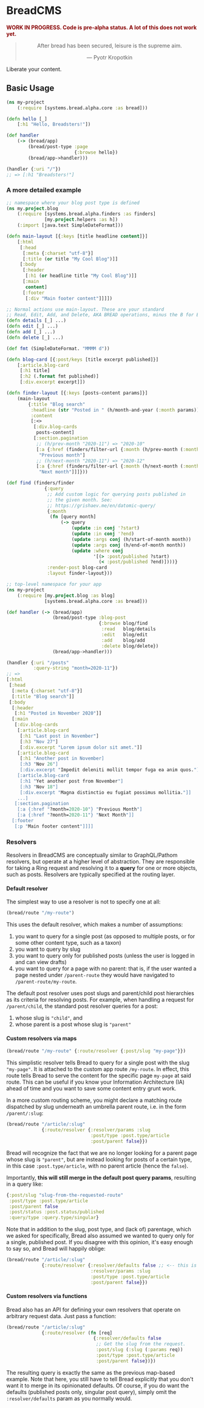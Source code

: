 # BreadCMS

<p style="font-weight:700;color:#800">WORK IN PROGRESS. Code is pre-alpha status. A lot of this does not work yet.</p>

<blockquote style="text-align:center">After bread has been secured, leisure is the supreme aim.
<p>— Pyotr Kropotkin</p>
</blockquote>

Liberate your content.

## Basic Usage

```clojure
(ns my-project
    (:require [systems.bread.alpha.core :as bread]))

(defn hello [_]
    [:h1 "Hello, Breadsters!"])

(def handler
    (-> (bread/app)
        (bread/post-type :page
                         {:browse hello})
        (bread/app->handler)))

(handler {:uri "/"})
;; => [:h1 "Breadsters!"]
```

### A more detailed example

```clojure
;; namespace where your blog post type is defined
(ns my.project.blog
    (:require [systems.bread.alpha.finders :as finders]
              [my.project.helpers :as h])
    (:import [java.text SimpleDateFormat]))

(defn main-layout [{:keys [title headline content]}]
    [:html
     [:head
      [:meta {:charset "utf-8"}]
      [:title (or title "My Cool Blog")]]
     [:body
      [:header
       [:h1 (or headline title "My Cool Blog")]]
      [:main
       content]
      [:footer
       [:div "Main footer content"]]]])

;; Normal actions use main-layout. These are your standard
;; Read, Edit, Add, and Delete, AKA BREAD operations, minus the B for Browse.
(defn details [_] ...)
(defn edit [_] ...)
(defn add [_] ...)
(defn delete [_] ...)

(def fmt (SimpleDateFormat. "MMMM d"))

(defn blog-card [{:post/keys [title excerpt published]}]
    [:article.blog-card
     [:h1 title]
     [:h2 (.format fmt published)]
     [:div.excerpt excerpt]])

(defn finder-layout [{:keys [posts-content params]}]
    (main-layout
        {:title "Blog search"
         :headline (str "Posted in " (h/month-and-year (:month params))))
         :content
         [:<>
          [:div.blog-cards
           posts-content]
          [:section.pagination
           ;; (h/prev-month "2020-11") => "2020-10"
           [:a {:href (finders/filter-url {:month (h/prev-month (:month param))})}
            "Previous month"]
           ;; (h/next-month "2020-11") => "2020-12"
           [:a {:href (finders/filter-url {:month (h/next-month (:month param))})}
            "Next month"]]]}))

(def find (finders/finder
              {:query
               ;; Add custom logic for querying posts published in
               ;; the given month. See:
               ;; https://grishaev.me/en/datomic-query/
               {:month
                (fn [query month]
                    (-> query
                        (update :in conj '?start)
                        (update :in conj '?end)
                        (update :args conj (h/start-of-month month))
                        (update :args conj (h/end-of-month month))
                        (update :where conj
                                '[(> :post/published ?start)
                                  (< :post/published ?end)])))}
               :render-post blog-card
               :layout finder-layout}))

;; top-level namespace for your app
(ns my-project
    (:require [my.project.blog :as blog]
              [systems.bread.alpha.core :as bread]))

(def handler (-> (bread/app)
                 (bread/post-type :blog-post
                                  {:browse blog/find
                                   :read   blog/details
                                   :edit   blog/edit
                                   :add    blog/add
                                   :delete blog/delete})
                 (bread/app->handler)))

(handler {:uri "/posts"
          :query-string "month=2020-11"})
;; =>
[:html
 [:head
  [:meta {:charset "utf-8"}]
  [:title "Blog search"]]
 [:body
  [:header
   [:h1 "Posted in November 2020"]]
  [:main
   [:div.blog-cards
    [:article.blog-card
     [:h1 "Last post in November"]
     [:h3 "Nov 27"]
     [:div.excerpt "Lorem ipsum dolor sit amet."]]
    [:article.blog-card
     [:h1 "Another post in November]
     [:h3 "Nov 26"]
     [:div.excerpt "Impedit deleniti mollit tempor fuga ea anim quos."]]
    [:article.blog-card
     [:h1 "Yet another post from November"]
     [:h3 "Nov 18"]
     [:div.excerpt "Magna distinctio eu fugiat possimus mollitia."]]
    ...]
   [:section.pagination
    [:a {:href "?month=2020-10"} "Previous Month"]
    [:a {:href "?month=2020-11"} "Next Month"]]
  [:footer
   [:p "Main footer content"]]]]
```

### Resolvers

Resolvers in BreadCMS are conceptually similar to GraphQL/Pathom resolvers, but operate at a higher level of abstraction. They are responsible for taking a Ring request and resolving it to a **query** for one or more objects, such as posts. Resolvers are typically specified at the routing layer.

#### Default resolver

The simplest way to use a resolver is not to specify one at all:

```clj
(bread/route "/my-route")
```

This uses the default resolver, which makes a number of assumptions:

1. you want to query for a single post (as opposed to multiple posts, or for some other content type, such as a taxon)
2. you want to query by slug
3. you want to query only for published posts (unless the user is logged in and can view drafts)
4. you want to query for a page with no parent: that is, if the user wanted a page nested under `/parent-route` they would have navigated to `/parent-route/my-route`.

The default post resolver uses post slugs and parent/child post hierarchies as its criteria for resolving posts. For example, when handling a request for `/parent/child`, the standard post resolver queries for a post:

1. whose slug is `"child"`, and
2. whose parent is a post whose slug is `"parent"`

#### Custom resolvers via maps

```clj
(bread/route "/my-route" {:route/resolver {:post/slug "my-page"}})
```

This simplistic resolver tells Bread to query for a single post with the slug `"my-page"`. It is attached to the custom app route `/my-route`. In effect, this route tells Bread to serve the content for the specific page `my-page` at said route. This can be useful if you know your Information Architecture (IA) ahead of time and you want to save some content entry grunt work.

In a more custom routing scheme, you might declare a matching route dispatched by slug underneath an umbrella parent route, i.e. in the form `/parent/:slug`:

```clj
(bread/route "/article/:slug"
             {:route/resolver {:resolver/params :slug
                               :post/type :post.type/article
                               :post/parent false}})
```

Bread will recognize the fact that we are no longer looking for a parent page whose slug is `"parent"`, but are instead looking for posts of a certain type, in this case `:post.type/article`, with no parent article (hence the `false`).

Importantly, **this will still merge in the default post query params**, resulting in a query like:

```clj
{:post/slug "slug-from-the-requested-route"
 :post/type :post.type/article
 :post/parent false
 :post/status :post.status/published
 :query/type :query.type/singular}
```

Note that in addition to the slug, post type, and (lack of) parentage, which we asked for specifically, Bread also assumed we wanted to query only for a single, published post. If you disagree with this opinion, it's easy enough to say so, and Bread will happily oblige:

```clj
(bread/route "/article/:slug"
             {:route/resolver {:resolver/defaults false ;; <-- this is new
                               :resolver/params :slug
                               :post/type :post.type/article
                               :post/parent false}})
```

#### Custom resolvers via functions

Bread also has an API for defining your own resolvers that operate on arbitrary request data. Just pass a function:

```clj
(bread/route "/article/:slug"
             {:route/resolver (fn [req]
                                {:resolver/defaults false
                                 ;; Get the slug from the request.
                                 :post/slug (:slug (:params req))
                                 :post/type :post.type/article
                                 :post/parent false})})
```

The resulting query is exactly the same as the previous map-based example. Note that here, you still have to tell Bread explicitly that you don't want it to merge in its opinionated defaults. Of course, if you do want the defaults (published posts only, singular post query), simply omit the `:resolver/defaults` param as you normally would.
